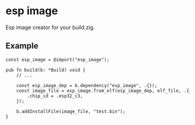 # esp image

Esp image creator for your build.zig.

## Example
```zig
const esp_image = @import("esp_image");

pub fn build(b: *Build) void {
    // ...

    const esp_image_dep = b.dependency("esp_image", .{});
    const image_file = esp_image.from_elf(esp_image_dep, elf_file, .{
        .chip_id = .esp32_c3,
    });

    b.addInstallFile(image_file, "test.bin");
}
```
